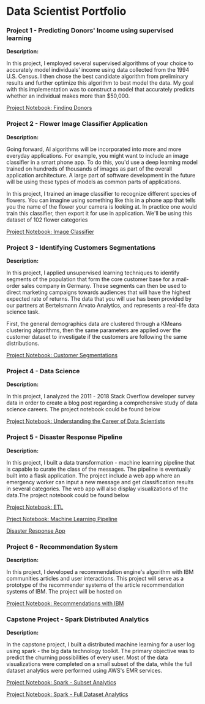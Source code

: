 # Data Scientist Portfolio

### Project 1 - Predicting Donors' Income using supervised learning

**Description:** 

In this project, I employed several supervised algorithms of your choice to accurately model individuals' income using data collected from the 1994 U.S. Census. I then chose the best candidate algorithm from preliminary results and further optimize this algorithm to best model the data. My goal with this implementation was to construct a model that accurately predicts whether an individual makes more than $50,000. 

[Project Notebook: Finding Donors](https://github.com/2series/Data-Scientist-Portfolio/blob/master/Project%201%20-%20Finding%20Donars/finding_donors.ipynb)


### Project 2 - Flower Image Classifier Application

**Description:** 

Going forward, AI algorithms will be incorporated into more and more everyday applications. For example, you might want to include an image classifier in a smart phone app. To do this, you'd use a deep learning model trained on hundreds of thousands of images as part of the overall application architecture. A large part of software development in the future will be using these types of models as common parts of applications.

In this project, I trained an image classifier to recognize different species of flowers. You can imagine using something like this in a phone app that tells you the name of the flower your camera is looking at. In practice one would train this classifier, then export it for use in application. We'll be using this dataset of 102 flower categories

[Project Notebook: Image Classifier](https://github.com/2series/Data-Scientist-Portfolio/blob/master/Project%202%20-%20Image%20Classifier%20Application/Image%20Classifier%20Project.ipynb)

### Project 3 - Identifying Customers Segmentations

**Description:** 

In this project, I applied unsupervised learning techniques to identify segments of the population that form the core customer base for a mail-order sales company in Germany. These segments can then be used to direct marketing campaigns towards audiences that will have the highest expected rate of returns. The data that you will use has been provided by our partners at Bertelsmann Arvato Analytics, and represents a real-life data science task.

First, the general demographics data are clustered through a KMeans clustering algorithms, then the same parameters are applied over the customer dataset to investigate if the customers are following the same distributions.

[Project Notebook: Customer Segmentations](https://github.com/2series/Data-Scientist-Portfolio/blob/master/Project%203%20-%20Identify%20Customer%20Segementation/Identify_Customer_Segments.ipynb)

### Project 4 - Data Science

**Description:** 

In this project, I analyzed the 2011 - 2018 Stack Overflow developer survey data in order to create a blog post regarding a comprehensive study of data science careers. The project notebook could be found below

[Project Notebook: Understanding the Career of Data Scientists](https://github.com/2series/Data-Scientist-Portfolio/blob/master/Project%204%20-%20Data%20Science%20Blog/Understanding%20the%20Career%20of%20Data%20Scientists.ipynb) 

### Project 5 - Disaster Response Pipeline

**Description:**

In this project, I built a data transformation - machine learning pipeline that is capable to curate the class of the messages. The pipeline is eventually built into a flask application. The project include a web app where an emergency worker can input a new message and get classification results in several categories. The web app will also display visualizations of the data.The project notebook could be found below

[Project Notebook: ETL](https://github.com/2series/Data-Scientist-Portfolio/blob/master/Project%205%20-%20Disaster%20Response%20Pipeline/ETL%20Pipeline%20Preparation.ipynb)

[Prject Notebook: Machine Learning Pipeline](https://github.com/2series/Data-Scientist-Portfolio/blob/master/Project%205%20-%20Disaster%20Response%20Pipeline/ML%20Pipeline%20Preparation.ipynb)

[Disaster Response App](https://disaster-response-app184.herokuapp.com/)

### Project 6 - Recommendation System

**Description:**

In this project, I developed a recommendation engine's algorithm with IBM communities articles and user interactions. This project will serve as a prototype of the recommender systems of the article recommendation systems of IBM. The project will be hosted on 

[Project Notebook: Recommendations with IBM](https://github.com/2series/Data-Scientist-Portfolio/blob/master/Project%206%20-%20Reccomendation%20System/Recommendations_with_IBM.ipynb)

### Capstone Project - Spark Distributed Analytics

**Description:**

In the capstone project, I built a distributed machine learning for a user log using spark - the big data technology toolkit. The primary objective was to predict the churning possibilities of every user. Most of the data visualizations were completed on a small subset of the data, while the full dataset analytics were performed using AWS's EMR services.

[Project Notebook: Spark - Subset Analytics](https://github.com/2series/Data-Scientist-Portfolio/blob/master/Capstone%20Project/Spark%20-%20Subset%20Analytics.ipynb)

[Project Notebook: Spark - Full Dataset Analytics](https://github.com/2series/Data-Scientist-Portfolio/blob/master/Capstone%20Project/Spark%20-%20Full%20Dataset.ipynb)

